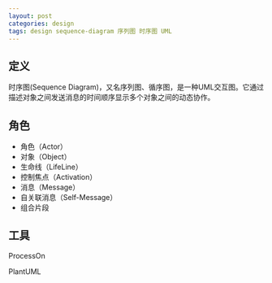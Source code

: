 ```yaml
---
layout: post
categories: design
tags: design sequence-diagram 序列图 时序图 UML
---
```




## 定义

时序图(Sequence Diagram)，又名序列图、循序图，是一种UML交互图。它通过描述对象之间发送消息的时间顺序显示多个对象之间的动态协作。

## 角色

- 角色（Actor）
- 对象（Object）
- 生命线（LifeLine）
- 控制焦点（Activation）
- 消息（Message）
- 自关联消息（Self-Message）
- 组合片段

## 工具

ProcessOn

PlantUML